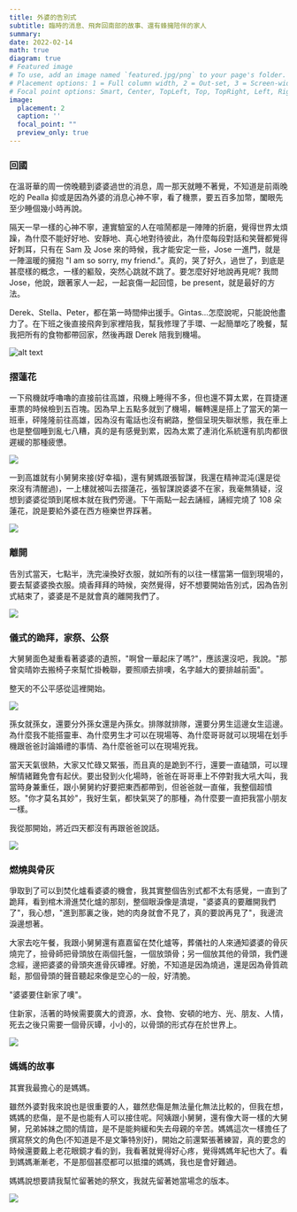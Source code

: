 ```yaml
---
title: 外婆的告別式
subtitle: 臨時的消息、飛奔回南部的故事、還有蜂擁陪伴的家人
summary: 
date: 2022-02-14
math: true
diagram: true
# Featured image
# To use, add an image named `featured.jpg/png` to your page's folder.
# Placement options: 1 = Full column width, 2 = Out-set, 3 = Screen-width
# Focal point options: Smart, Center, TopLeft, Top, TopRight, Left, Right, BottomLeft, Bottom, BottomRight
image:
  placement: 2
  caption: ''
  focal_point: ""
  preview_only: true
---
```


### 回國
在溫哥華的周一傍晚聽到婆婆過世的消息，周一那天就睡不著覺，不知道是前兩晚吃的 Pealla 抑或是因為外婆的消息心神不寧，看了機票，要五百多加幣，闔眼先至少睡個幾小時再說。

隔天一早一樣的心神不寧，連實驗室的人在喧鬧都是一陣陣的折磨，覺得世界太煩躁，為什麼不能好好地、安靜地、真心地對待彼此，為什麼每段對話和笑聲都覺得好刺耳，只有在 Sam 及 Jose 來的時候，我才能安定一些，Jose 一進門，就是一陣溫暖的擁抱 "I am so sorry, my friend."。真的，哭了好久，過世了，到底是甚麼樣的概念，一樣的軀殼，突然心跳就不跳了。要怎麼好好地說再見呢? 我問 Jose，他說，跟著家人一起，一起哀傷一起回憶，be present，就是最好的方法。

Derek、Stella、Peter，都在第一時間伸出援手。Gintas...怎麼說呢，只能說他盡力了。在下班之後直接飛奔到家裡陪我，幫我修理了手環、一起簡單吃了晚餐，幫我把所有的食物都帶回家，然後再跟 Derek 陪我到機場。

![alt text](./featured.JPG)



### 摺蓮花
一下飛機就呼嚕嚕的直接前往高雄，飛機上睡得不多，但也還不算太累，在買捷運車票的時候檢到五百塊。因為早上五點多就到了機場，輾轉還是搭上了當天的第一班車，砰隆隆前往高雄，因為沒有電話也沒有網路，整個呈現失聯狀態，我在車上也是整個睡到亂七八糟，真的是有感覺到累，因為太累了連消化系統還有肌肉都很遲緩的那種疲憊。

![](./IMG_7430.JPG)


一到高雄就有小舅舅來接(好幸福)，還有舅媽跟張智謀，我還在精神混沌(還是從來沒有清醒過)，一上樓就被叫去摺蓮花，張智謀說婆婆不在家，我毫無猜疑，沒想到婆婆從頭到尾根本就在我們旁邊。下午兩點一起去誦經，誦經完燒了 108 朵蓮花，說是要給外婆在西方極樂世界踩著。

![](./IMG_7427.JPG)


### 離開

告別式當天，七點半，洗完澡換好衣服，就如所有的以往一樣當第一個到現場的，要去幫婆婆換衣服。燒香拜拜的時候，突然覺得，好不想要開始告別式，因為告別式結束了，婆婆是不是就會真的離開我們了。

![](./IMG_7423.JPG)

### 儀式的跪拜，家祭、公祭

大舅舅面色凝重看著婆婆的遺照，"啊曾一華起床了嗎?"，應該還沒吧，我說。"那曾奕晴妳去搬椅子來幫忙掛輓聯，要照順去排噢，名字越大的要排越前面"。

整天的不公平感從這裡開始。

![](./IMG_7478.JPG)

孫女就孫女，還要分外孫女還是內孫女。排隊就排隊，還要分男生這邊女生這邊。為什麼我不能搭靈車、為什麼男生才可以在現場等、為什麼哥哥就可以現場在划手機跟爸爸討論婚禮的事情、為什麼爸爸可以在現場兇我。

當天天氣很熱，大家又忙碌又緊張，而且真的是跪到不行，還要一直磕頭，可以理解情緒難免會有起伏。要出發到火化場時，爸爸在哥哥車上不停對我大吼大叫，我當時身兼重任，跟小舅舅約好要把東西都帶到，但爸爸就一直催，我整個超憤怒。"你才莫名其妙"，我好生氣，都快氣哭了的那種，為什麼要一直把我當小朋友一樣。

我從那開始，將近四天都沒有再跟爸爸說話。

![](./IMG_7480.JPG)

### 燃燒與骨灰
爭取到了可以到焚化爐看婆婆的機會，我其實整個告別式都不太有感覺，一直到了跪拜，看到棺木滑進焚化爐的那刻，整個眼淚像是潰堤，"婆婆真的要離開我們了"，我心想，"進到那裏之後，她的肉身就會不見了，真的要說再見了"，我邊流淚邊想著。

大家去吃午餐，我跟小舅舅還有嘉嘉留在焚化爐等，葬儀社的人來通知婆婆的骨灰燒完了，撿骨師把骨頭放在兩個托盤，一個放頭骨；另一個放其他的骨頭，我們邊念經，邊把婆婆的骨頭夾進骨灰罈裡。好脆，不知道是因為燒過，還是因為骨質疏鬆，那個骨頭的聲音聽起來像是空心的一般，好清脆。

"婆婆要住新家了噢"。

住新家，活著的時候需要廣大的資源，水、食物、安頓的地方、光、朋友、人情，死去之後只需要一個骨灰罈，小小的，以骨頭的形式存在於世界上。

![](./IMG_7457.JPG)

### 媽媽的故事
其實我最擔心的是媽媽。

雖然外婆對我來說也是很重要的人，雖然悲傷是無法量化無法比較的，但我在想，媽媽的悲傷，是不是也能有人可以接住呢。阿姨跟小舅舅，還有像大哥一樣的大舅舅，兄弟姊妹之間的情誼，是不是能夠緩和失去母親的辛苦。媽媽這次一樣擔任了撰寫祭文的角色(不知道是不是文筆特別好)，開始之前還緊張著練習，真的要念的時候還要戴上老花眼鏡才看的到，我看著就覺得好心疼，覺得媽媽年紀也大了。看到媽媽漸漸老，不是那個甚麼都可以抵擋的媽媽，我也是會好難過。

媽媽說想要請我幫忙留著她的祭文，我就先留著她當場念的版本。

![](./IMG_7461.JPG)



